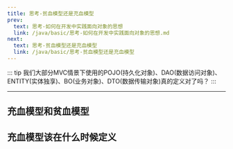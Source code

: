 ```yaml
---
title: 思考-贫血模型还是充血模型
prev:
  text: 思考-如何在开发中实践面向对象的思想
  link: /java/basic/思考-如何在开发中实践面向对象的思想.md
next:
  text: 思考-贫血模型还是充血模型
  link: /java/basic/思考-贫血模型还是充血模型
---
```

::: tip
我们大部分MVC情景下使用的POJO(持久化对象)、DAO(数据访问对象)、ENTITY(实体独享)、BO(业务对象)、DTO(数据传输对象)真的定义对了吗？
:::
<Toc />

---
## 充血模型和贫血模型

## 充血模型该在什么时候定义
